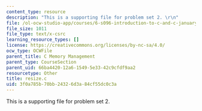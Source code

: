 ```yaml
---
content_type: resource
description: "This is a supporting file for problem set 2. \r\n"
file: /ol-ocw-studio-app/courses/6-s096-introduction-to-c-and-c-january-iap-2013/3f0a785b70bb24326d3a84cf55dc0c3a_resize.c
file_size: 1011
file_type: text/x-csrc
learning_resource_types: []
license: https://creativecommons.org/licenses/by-nc-sa/4.0/
ocw_type: OCWFile
parent_title: C Memory Management
parent_type: CourseSection
parent_uid: 66ba4420-12a6-1549-5e33-42c9cfdf9aa2
resourcetype: Other
title: resize.c
uid: 3f0a785b-70bb-2432-6d3a-84cf55dc0c3a
---
```

This is a supporting file for problem set 2. 
